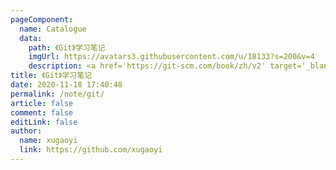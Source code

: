```yaml
---
pageComponent:
  name: Catalogue
  data:
    path: 《Git》学习笔记
    imgUrl: https://avatars3.githubusercontent.com/u/18133?s=200&v=4
    description: <a href='https://git-scm.com/book/zh/v2' target='_blank'>Git官网文档</a>的学习笔记，以官方文档为准。
title: 《Git》学习笔记
date: 2020-11-18 17:40:48
permalink: /note/git/
article: false
comment: false
editLink: false
author:
  name: xugaoyi
  link: https://github.com/xugaoyi
---
```

